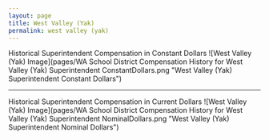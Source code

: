 ```yaml
---
layout: page
title: West Valley (Yak)
permalink: west valley (yak)
---
```



Historical Superintendent Compensation in Constant Dollars
![West Valley (Yak) Image](pages/WA School District Compensation History for West Valley (Yak) Superintendent ConstantDollars.png "West Valley (Yak) Superintendent Constant Dollars")

___

Historical Superintendent Compensation in Current Dollars
![West Valley (Yak) Image](pages/WA School District Compensation History for West Valley (Yak) Superintendent NominalDollars.png "West Valley (Yak) Superintendent Nominal Dollars")